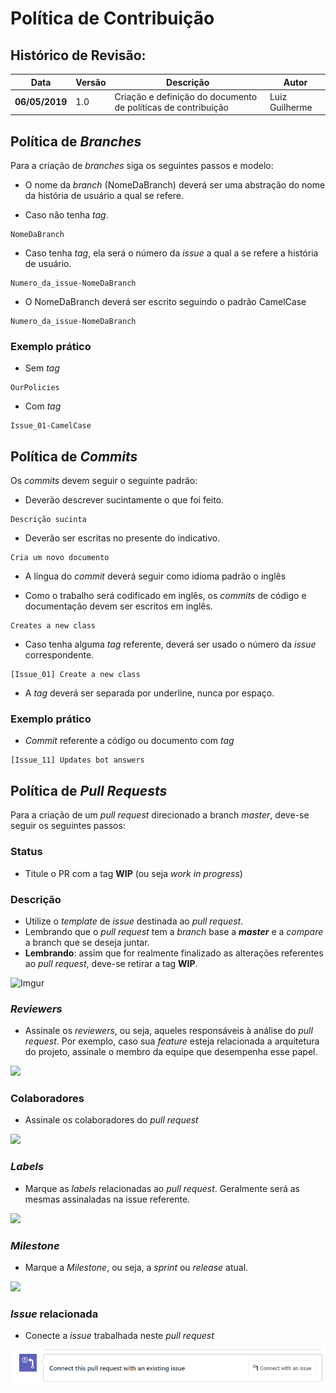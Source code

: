 # Política de Contribuição

## Histórico de Revisão:
| Data | Versão | Descrição | Autor |
|---|---|---|---|
| **06/05/2019** | 1.0 | Criação e definição do documento de políticas de contribuição | Luiz Guilherme |

## Política de *Branches*
Para a criação de _branches_ siga os seguintes passos e modelo:

* O nome da _branch_ (NomeDaBranch) deverá ser uma abstração do nome da história de usuário a qual se refere.

* Caso não tenha _tag_.
```
NomeDaBranch
```

* Caso tenha _tag_, ela será o número da _issue_ a qual a se refere a história de usuário.
```
Numero_da_issue-NomeDaBranch
```

* O NomeDaBranch deverá ser escrito seguindo o padrão CamelCase
```
Numero_da_issue-NomeDaBranch
```

### Exemplo prático
* Sem _tag_
```
OurPolicies
```

* Com _tag_
```
Issue_01-CamelCase
```

## Política de *Commits*
Os _commits_ devem seguir o seguinte padrão:

* Deverão descrever sucintamente o que foi feito.
```
Descrição sucinta
```

* Deverão ser escritas no presente do indicativo.
```
Cria um novo documento
```

* A língua do _commit_ deverá seguir como idioma padrão o inglês

* Como o trabalho será codificado em inglês, os _commits_ de código e documentação devem ser escritos em inglês.
```
Creates a new class
```

* Caso tenha alguma _tag_ referente, deverá ser usado o número da _issue_ correspondente.
```
[Issue_01] Create a new class
```

* A _tag_ deverá ser separada por underline, nunca por espaço.

### Exemplo prático

* _Commit_ referente a código ou documento com _tag_
```
[Issue_11] Updates bot answers
```

## Política de *Pull Requests*
Para a criação de um _pull request_ direcionado a branch _master_, deve-se seguir os seguintes passos:

### Status

* Titule o PR com a tag **WIP** (ou seja _work in progress_)

### Descrição
* Utilize o _template_ de _issue_ destinada ao _pull request_.
* Lembrando que o _pull request_ tem a _branch_ base a **_master_** e a _compare_ a branch que se deseja juntar.
* **Lembrando**: assim que for realmente finalizado as alterações referentes ao _pull request_, deve-se retirar a tag **WIP**.

![Imgur](https://i.imgur.com/REsu5YL.png)
 
### _Reviewers_ 

* Assinale os _reviewers_, ou seja, aqueles responsáveis à análise do _pull request_. Por exemplo, caso sua _feature_ esteja relacionada a arquitetura do projeto, assinale o membro da equipe que desempenha esse papel.

![](https://user-images.githubusercontent.com/18364727/44523705-31385e00-a6b1-11e8-9e2b-ce3e14702132.png)

### Colaboradores

* Assinale os colaboradores do _pull request_

![](https://user-images.githubusercontent.com/18364727/44523721-52994a00-a6b1-11e8-9a58-34471d984b12.png)

### _Labels_

* Marque as _labels_ relacionadas ao _pull request_. Geralmente será as mesmas assinaladas na issue referente.

![](https://user-images.githubusercontent.com/18364727/44523775-7ceb0780-a6b1-11e8-8388-ced20930782b.png)

### _Milestone_

* Marque a _Milestone_, ou seja, a _sprint_ ou _release_ atual.

![](https://user-images.githubusercontent.com/18364727/44523797-98eea900-a6b1-11e8-8bc9-f9d6ba3c5d9f.png)

### _Issue_ relacionada

* Conecte a _issue_ trabalhada neste _pull request_ 

![](https://raw.githubusercontent.com/RomeuCarvalhoAntunes/2018.1-Reabilitacao-Motora/master/docs/imagens/Tutoriais/Tutorial_PullRequest_08.png)
